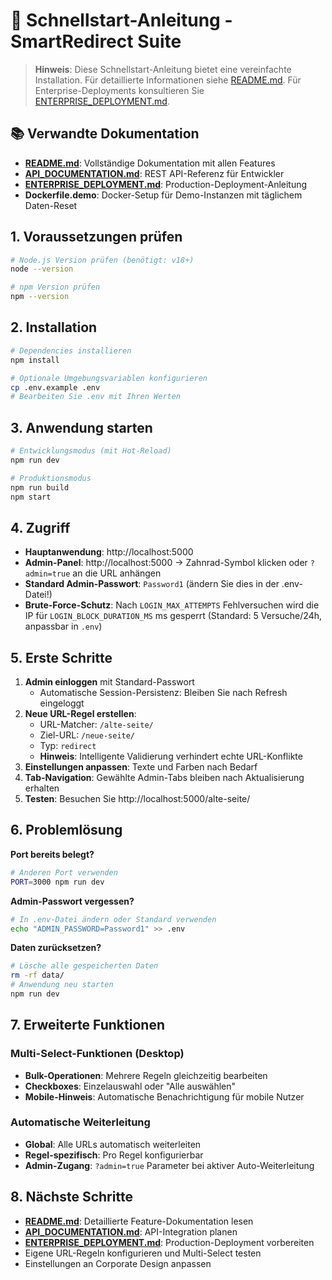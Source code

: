 # 🚀 Schnellstart-Anleitung - SmartRedirect Suite

> **Hinweis**: Diese Schnellstart-Anleitung bietet eine vereinfachte Installation. Für detaillierte Informationen siehe [README.md](./README.md). Für Enterprise-Deployments konsultieren Sie [ENTERPRISE_DEPLOYMENT.md](./ENTERPRISE_DEPLOYMENT.md).

## 📚 Verwandte Dokumentation
- **[README.md](./README.md)**: Vollständige Dokumentation mit allen Features
- **[API_DOCUMENTATION.md](./API_DOCUMENTATION.md)**: REST API-Referenz für Entwickler
- **[ENTERPRISE_DEPLOYMENT.md](./ENTERPRISE_DEPLOYMENT.md)**: Production-Deployment-Anleitung
- **Dockerfile.demo**: Docker-Setup für Demo-Instanzen mit täglichem Daten-Reset

## 1. Voraussetzungen prüfen

```bash
# Node.js Version prüfen (benötigt: v18+)
node --version

# npm Version prüfen
npm --version
```

## 2. Installation

```bash
# Dependencies installieren
npm install

# Optionale Umgebungsvariablen konfigurieren
cp .env.example .env
# Bearbeiten Sie .env mit Ihren Werten
```

## 3. Anwendung starten

```bash
# Entwicklungsmodus (mit Hot-Reload)
npm run dev

# Produktionsmodus
npm run build
npm start
```

## 4. Zugriff

- **Hauptanwendung**: http://localhost:5000
- **Admin-Panel**: http://localhost:5000 → Zahnrad-Symbol klicken oder `?admin=true` an die URL anhängen
- **Standard Admin-Passwort**: `Password1` (ändern Sie dies in der .env-Datei!)
- **Brute-Force-Schutz**: Nach `LOGIN_MAX_ATTEMPTS` Fehlversuchen wird die IP für `LOGIN_BLOCK_DURATION_MS` ms gesperrt (Standard: 5 Versuche/24h, anpassbar in `.env`)

## 5. Erste Schritte

1. **Admin einloggen** mit Standard-Passwort
   - Automatische Session-Persistenz: Bleiben Sie nach Refresh eingeloggt
2. **Neue URL-Regel erstellen**:
   - URL-Matcher: `/alte-seite/`
   - Ziel-URL: `/neue-seite/`
   - Typ: `redirect`
   - **Hinweis**: Intelligente Validierung verhindert echte URL-Konflikte
3. **Einstellungen anpassen**: Texte und Farben nach Bedarf
4. **Tab-Navigation**: Gewählte Admin-Tabs bleiben nach Aktualisierung erhalten
5. **Testen**: Besuchen Sie http://localhost:5000/alte-seite/

## 6. Problemlösung

**Port bereits belegt?**
```bash
# Anderen Port verwenden
PORT=3000 npm run dev
```

**Admin-Passwort vergessen?**
```bash
# In .env-Datei ändern oder Standard verwenden
echo "ADMIN_PASSWORD=Password1" >> .env
```

**Daten zurücksetzen?**
```bash
# Lösche alle gespeicherten Daten
rm -rf data/
# Anwendung neu starten
npm run dev
```

## 7. Erweiterte Funktionen

### Multi-Select-Funktionen (Desktop)
- **Bulk-Operationen**: Mehrere Regeln gleichzeitig bearbeiten
- **Checkboxes**: Einzelauswahl oder "Alle auswählen"
- **Mobile-Hinweis**: Automatische Benachrichtigung für mobile Nutzer

### Automatische Weiterleitung
- **Global**: Alle URLs automatisch weiterleiten
- **Regel-spezifisch**: Pro Regel konfigurierbar
- **Admin-Zugang**: `?admin=true` Parameter bei aktiver Auto-Weiterleitung

## 8. Nächste Schritte

- **[README.md](./README.md)**: Detaillierte Feature-Dokumentation lesen
- **[API_DOCUMENTATION.md](./API_DOCUMENTATION.md)**: API-Integration planen
- **[ENTERPRISE_DEPLOYMENT.md](./ENTERPRISE_DEPLOYMENT.md)**: Production-Deployment vorbereiten
- Eigene URL-Regeln konfigurieren und Multi-Select testen
- Einstellungen an Corporate Design anpassen